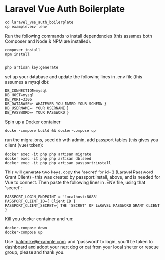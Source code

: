 # Laravel Vue Auth Boilerplate 

```
cd laravel_vue_auth_boilerplate
cp example.env .env
```

Run the following commands to install dependencies (this assumes both Composer and Node & NPM are installed).

```
composer install
npm install


php artisan key:generate

``` 

set up your database and update the following lines in .env file (this assumes a mysql db):
```
DB_CONNECTION=mysql
DB_HOST=mysql
DB_PORT=3306
DB_DATABASE={ WHATEVER YOU NAMED YOUR SCHEMA }
DB_USERNAME={ YOUR USERNAME }
DB_PASSWORD={ YOUR PASSWORD }
```

Spin up a Docker container
```
docker-compose build && docker-compose up
```

run the migrations, seed db with admin, add passport tables (this gives you client (vue) token): 
```
docker exec -it php php artisan migrate
docker exec -it php php artisan db:seed
docker exec -it php php artisan passport:install
```

This will generate two keys, copy the 'secret' for id=2 (Laravel Password Grant Client) - this was created by passport:install, above, and is needed for Vue to connect.  Then paste the following lines in .ENV file, using that 'secret':

```
PASSPORT_LOGIN_ENDPOINT = 'localhost:8088'
PASSPORT_CLIENT_ID={ Client ID }
PASSPORT_CLIENT_SECRET={ THE 'SECRET' OF LARAVEL PASSWORD GRANT CLIENT }
```

Kill you docker container and run:

```
docker-compose down 
docker-compose up
``` 

Use 'baldmike@example.com' and 'password' to login, you'll be taken to dashboard and adopt your next dog or cat from your local shelter or rescue group, please and thank you.
